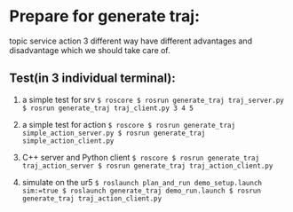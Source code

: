 # Prepare for generate traj:

topic service action 3 different way have different advantages and disadvantage which we should take care of.

## Test(in 3 individual terminal):

1.  a simple test for srv
`
$ roscore
$ rosrun generate_traj traj_server.py
$ rosrun generate_traj traj_client.py 3 4 5
`

2.  a simple test for action
`
$ roscore
$ rosrun generate_traj simple_action_server.py
$ rosrun generate_traj simple_action_client.py
`

3.  C++ server and Python client
`
$ roscore
$ rosrun generate_traj traj_action_server
$ rosrun generate_traj traj_action_client.py
`

4.  simulate on the ur5
`
$ roslaunch plan_and_run demo_setup.launch sim:=true
$ roslaunch generate_traj demo_run.launch
$ rosrun generate_traj traj_action_client.py
`
